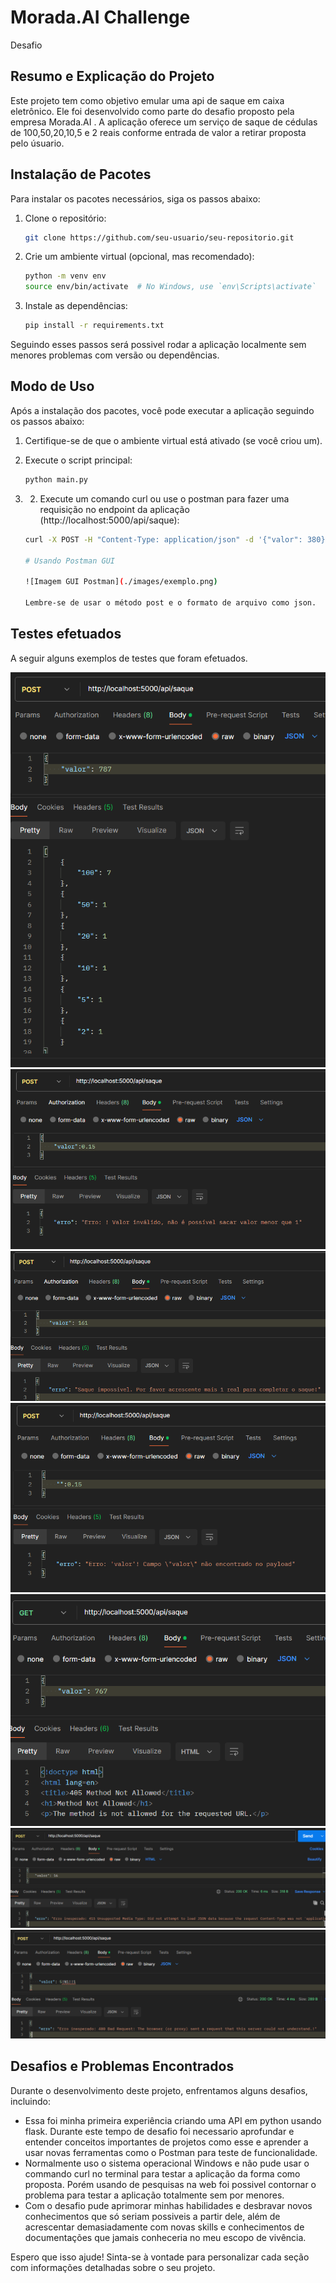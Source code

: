# Morada.AI Challenge
 Desafio

## Resumo e Explicação do Projeto
Este projeto tem como objetivo emular uma api de saque em caixa eletrônico. Ele foi desenvolvido como parte do desafio proposto pela empresa Morada.AI . A aplicação oferece um serviço de saque de cédulas de 100,50,20,10,5 e 2 reais conforme entrada de valor a retirar proposta pelo úsuario.

## Instalação de Pacotes
Para instalar os pacotes necessários, siga os passos abaixo:

1. Clone o repositório:
    ```bash
    git clone https://github.com/seu-usuario/seu-repositorio.git
    ```

2. Crie um ambiente virtual (opcional, mas recomendado):
    ```bash
    python -m venv env
    source env/bin/activate  # No Windows, use `env\Scripts\activate`
    ```

3. Instale as dependências:
    ```bash
    pip install -r requirements.txt
    ```

Seguindo esses passos será possivel rodar a aplicação localmente sem menores problemas com versão ou dependências.

## Modo de Uso
Após a instalação dos pacotes, você pode executar a aplicação seguindo os passos abaixo:

1. Certifique-se de que o ambiente virtual está ativado (se você criou um).

2. Execute o script principal:
    ```bash
    python main.py
    ```

3. 2. Execute um comando curl ou use o postman para fazer uma requisição no endpoint da aplicação (http://localhost:5000/api/saque):
    ```bash
    curl -X POST -H "Content-Type: application/json" -d '{"valor": 380}' http://localhost:5000/api/saque

    # Usando Postman GUI 

    ![Imagem GUI Postman](./images/exemplo.png)

    Lembre-se de usar o método post e o formato de arquivo como json.
    
    ```
## Testes efetuados
A seguir alguns exemplos de testes que foram efetuados.

![Saque Corretamente efetuado seguindo a lógica proposta no desafio](./images/saque787.png)
![Saque em Centavos](./images/SaqueCentavos.png)
![Saque impossivel de ser realizado](./images/ExchangeError.png)
![Campo Valor não informado](./images/NoValueField.png)
![Metódo Get sendo passado na requisição](./images/GetMethod.png)
![Html como formato](./images/NoJsonTypeError.png)
![Entrada importuna](./images/BadInput.png)

## Desafios e Problemas Encontrados
Durante o desenvolvimento deste projeto, enfrentamos alguns desafios, incluindo:

- Essa foi minha primeira experiência criando uma API em python usando flask. Durante este tempo de desafio foi necessario aprofundar e entender conceitos importantes de projetos como esse e aprender a usar novas ferramentas como o Postman para teste de funcionalidade.
- Normalmente uso o sistema operacional Windows e não pude usar o commando curl no terminal para testar a aplicação da forma como proposta. Porém usando de pesquisas na web foi possivel contornar o problema para testar a aplicação totalmente sem por menores.
- Com o desafio pude aprimorar minhas habilidades e desbravar novos conhecimentos que só seriam possiveis a partir dele, além de acrescentar demasiadamente com novas skills e conhecimentos de documentações que jamais conheceria no meu escopo de vivência.

Espero que isso ajude! Sinta-se à vontade para personalizar cada seção com informações detalhadas sobre o seu projeto.